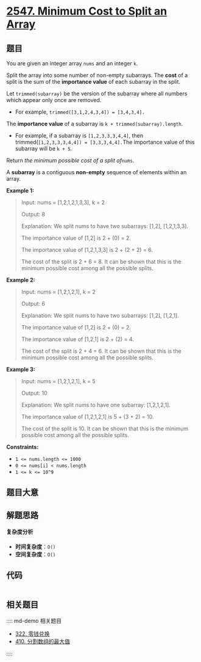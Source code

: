 # [2547. Minimum Cost to Split an Array](https://leetcode.com/problems/minimum-cost-to-split-an-array/)

## 题目

You are given an integer array `nums` and an integer `k`.

Split the array into some number of non-empty subarrays. The **cost** of a
split is the sum of the **importance value** of each subarray in the split.

Let `trimmed(subarray)` be the version of the subarray where all numbers which
appear only once are removed.

- For example, `trimmed([3,1,2,4,3,4]) = [3,4,3,4].`

The **importance value** of a subarray is `k + trimmed(subarray).length`.

- For example, if a subarray is `[1,2,3,3,3,4,4]`, then trimmed(`[1,2,3,3,3,4,4]) = [3,3,3,4,4].`The importance value of this subarray will be `k + 5`.

Return _the minimum possible cost of a split of_`nums`.

A **subarray** is a contiguous **non-empty** sequence of elements within an
array.

**Example 1:**

> Input: nums = [1,2,1,2,1,3,3], k = 2
>
> Output: 8
>
> Explanation: We split nums to have two subarrays: [1,2], [1,2,1,3,3].
>
> The importance value of [1,2] is 2 + (0) = 2.
>
> The importance value of [1,2,1,3,3] is 2 + (2 + 2) = 6.
>
> The cost of the split is 2 + 6 = 8. It can be shown that this is the minimum possible cost among all the possible splits.

**Example 2:**

> Input: nums = [1,2,1,2,1], k = 2
>
> Output: 6
>
> Explanation: We split nums to have two subarrays: [1,2], [1,2,1].
>
> The importance value of [1,2] is 2 + (0) = 2.
>
> The importance value of [1,2,1] is 2 + (2) = 4.
>
> The cost of the split is 2 + 4 = 6. It can be shown that this is the minimum possible cost among all the possible splits.

**Example 3:**

> Input: nums = [1,2,1,2,1], k = 5
>
> Output: 10
>
> Explanation: We split nums to have one subarray: [1,2,1,2,1].
>
> The importance value of [1,2,1,2,1] is 5 + (3 + 2) = 10.
>
> The cost of the split is 10. It can be shown that this is the minimum possible cost among all the possible splits.

**Constraints:**

- `1 <= nums.length <= 1000`
- `0 <= nums[i] < nums.length`
- `1 <= k <= 10^9`

## 题目大意

## 解题思路

#### 复杂度分析

- **时间复杂度**：`O()`
- **空间复杂度**：`O()`

## 代码

```javascript

```

## 相关题目

:::: md-demo 相关题目

- [322. 零钱兑换](https://leetcode.com/problems/coin-change)
- [410. 分割数组的最大值](https://leetcode.com/problems/split-array-largest-sum)

::::
